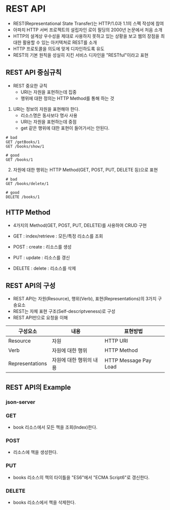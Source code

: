 # REST API

* REST(Representational State Transfer)는 HTTP/1.0과 1.1의 스펙 작성에 참여
* 아파치 HTTP 서버 프로젝트의 설립자인 로이 필딩의 2000년 논문에서 처음 소개
* HTTP의 설계상 우수성을 제대로 사용하지 못하고 있는 상황을 보고 웹의 장점을 최대한 활용할 수 있는 아키텍쳐로 REST를 소개
* HTTP 프로토콜을 의도에 맞게 디자인하도록 유도
* REST의 기본 원칙을 성실히 지킨 서비스 디자인을 "RESTful"이라고 표현

## REST API 중심규칙

* REST 중요한 규칙
	* URI는 자원을 표현하는데 집중
	* 행위에 대한 정의는 HTTP Method를 통해 하는 것

1. URI는 정보의 자원을 표현해야 한다.
	* 리소스명은 동사보다 명사 사용
	* URI는 자원을 표현하는데 중점
	* get 같은 행위에 대한 표현이 들어가서는 안된다.

```
# bad
GET /getBooks/1
GET /books/show/1

# good
GET /books/1
```

2. 자원에 대한 행위는 HTTP Method(GET, POST, PUT, DELETE 등)으로 표현

```
# bad
GET /books/delete/1

# good
DELETE /books/1
```

## HTTP Method

* 4가지의 Method(GET, POST, PUT, DELETE)를 사용하여 CRUD 구현

* GET : index/retrieve : 모든/특정 리소스를 조회
* POST : create : 리소스를 생성
* PUT : update : 리소스를 갱신
* DELETE : delete : 리소스를 삭제


## REST API의 구성

* REST API는 자원(Resource), 행위(Verb), 표현(Representations)의 3가지 구숑요소
* REST는 자체 표현 구조(Self-descriptveness)로 구성
* REST API만으로 요청을 이해

구성요소 | 내용 | 표현방법
----|----|----
Resource | 자원 | HTTP URI
Verb | 자원에 대한 행위 | HTTP Method
Representations | 자원에 대한 행위의 내용 | HTTP Message Pay Load

## REST API의 Example

### json-server

### GET

*  book 리소스에서 모든 책을 조회(Index)한다.

### POST

* 리소스에  책을 생성한다.

### PUT

* books 리소스의 책의 타이틀을 "ES6"에서 "ECMA Script6"로 갱신한다.

### DELETE

* books 리소스에서 책을 삭제한다.
